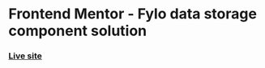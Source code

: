 # Frontend Mentor - Fylo data storage component solution
### [Live site](https://vocal-elf-f4e95e.netlify.app)
